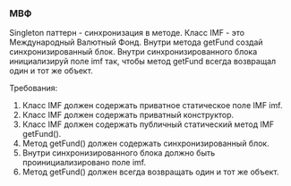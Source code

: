 
### МВФ

Singleton паттерн - синхронизация в методе.
Класс IMF - это Международный Валютный Фонд.
Внутри метода getFund создай синхронизированный блок.
Внутри синхронизированного блока инициализируй поле imf так, чтобы метод getFund всегда возвращал один и тот же объект.


Требования:
1.	Класс IMF должен содержать приватное статическое поле IMF imf.
2.	Класс IMF должен содержать приватный конструктор.
3.	Класс IMF должен содержать публичный статический метод IMF getFund().
4.	Метод getFund() должен содержать синхронизированный блок.
5.	Внутри синхронизированного блока должно быть проинициализировано поле imf.
6.	Метод getFund() должен всегда возвращать один и тот же объект.


